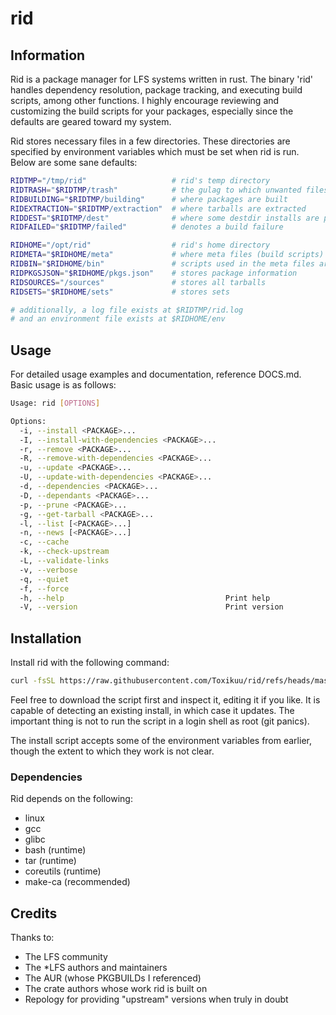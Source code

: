 # rid

## Information
Rid is a package manager for LFS systems written in rust.
The binary 'rid' handles dependency resolution, package tracking, and executing build scripts, among other functions.
I highly encourage reviewing and customizing the build scripts for your packages, especially since the defaults are geared toward my system.

Rid stores necessary files in a few directories.
These directories are specified by environment variables which must be set when rid is run.
Below are some sane defaults:

```bash
RIDTMP="/tmp/rid"                   # rid's temp directory
RIDTRASH="$RIDTMP/trash"            # the gulag to which unwanted files are sent
RIDBUILDING="$RIDTMP/building"      # where packages are built
RIDEXTRACTION="$RIDTMP/extraction"  # where tarballs are extracted
RIDDEST="$RIDTMP/dest"              # where some destdir installs are performed (may become obsolete)
RIDFAILED="$RIDTMP/failed"          # denotes a build failure

RIDHOME="/opt/rid"                  # rid's home directory
RIDMETA="$RIDHOME/meta"             # where meta files (build scripts) are stored
RIDBIN="$RIDHOME/bin"               # scripts used in the meta files are defined here
RIDPKGSJSON="$RIDHOME/pkgs.json"    # stores package information
RIDSOURCES="/sources"               # stores all tarballs
RIDSETS="$RIDHOME/sets"             # stores sets

# additionally, a log file exists at $RIDTMP/rid.log
# and an environment file exists at $RIDHOME/env
```

## Usage
For detailed usage examples and documentation, reference DOCS.md.
Basic usage is as follows:

```bash
Usage: rid [OPTIONS]

Options:
  -i, --install <PACKAGE>...                    
  -I, --install-with-dependencies <PACKAGE>...  
  -r, --remove <PACKAGE>...                     
  -R, --remove-with-dependencies <PACKAGE>...   
  -u, --update <PACKAGE>...                     
  -U, --update-with-dependencies <PACKAGE>...   
  -d, --dependencies <PACKAGE>...               
  -D, --dependants <PACKAGE>...                 
  -p, --prune <PACKAGE>...                      
  -g, --get-tarball <PACKAGE>...                
  -l, --list [<PACKAGE>...]                     
  -n, --news [<PACKAGE>...]                     
  -c, --cache                                   
  -k, --check-upstream                          
  -L, --validate-links                          
  -v, --verbose                                 
  -q, --quiet                                   
  -f, --force                                   
  -h, --help                                    Print help
  -V, --version                                 Print version
```

## Installation
Install rid with the following command:

```bash
curl -fsSL https://raw.githubusercontent.com/Toxikuu/rid/refs/heads/master/install.sh | sudo bash
```

Feel free to download the script first and inspect it, editing it if you like.
It is capable of detecting an existing install, in which case it updates.
The important thing is not to run the script in a login shell as root (git panics).

The install script accepts some of the environment variables from earlier, though the extent to which they work is not clear.

### Dependencies
Rid depends on the following:
- linux
- gcc
- glibc
- bash (runtime)
- tar (runtime)
- coreutils (runtime)
- make-ca (recommended)

## Credits
Thanks to:
- The LFS community
- The *LFS authors and maintainers
- The AUR (whose PKGBUILDs I referenced)
- The crate authors whose work rid is built on
- Repology for providing "upstream" versions when truly in doubt
